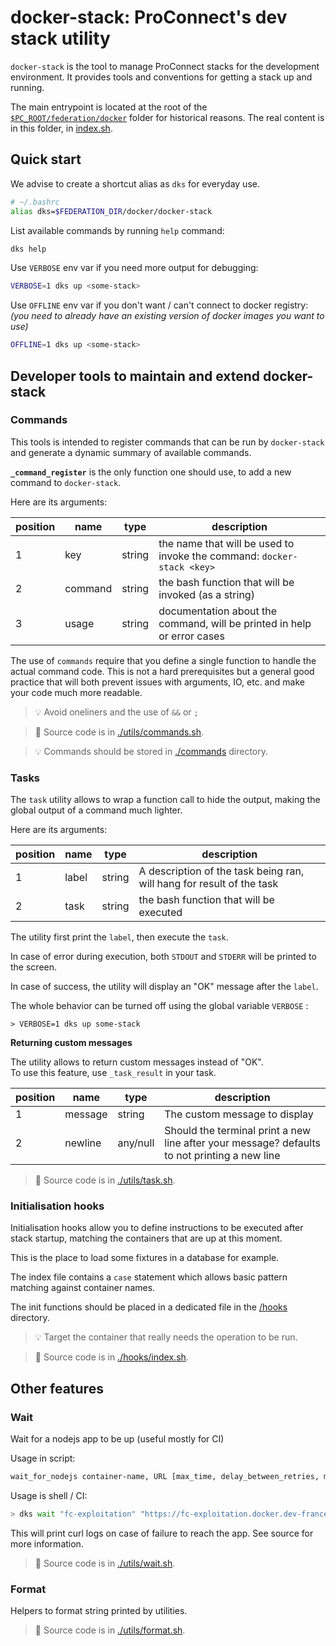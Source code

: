 # docker-stack: ProConnect's dev stack utility

`docker-stack` is the tool to manage ProConnect stacks for the development environment.
It provides tools and conventions for getting a stack up and running.

The main entrypoint is located at the root of the [`$PC_ROOT/federation/docker`](../docker-stack) folder for historical reasons.
The real content is in this folder, in [index.sh](./index.sh).

## Quick start

We advise to create a shortcut alias as `dks` for everyday use.

```bash
# ~/.bashrc
alias dks=$FEDERATION_DIR/docker/docker-stack
```

List available commands by running `help` command:

```bash
dks help
```

Use `VERBOSE` env var if you need more output for debugging:

```bash
VERBOSE=1 dks up <some-stack>
```

Use `OFFLINE` env var if you don't want / can't connect to docker registry:  
_(you need to already have an existing version of docker images you want to use)_

```bash
OFFLINE=1 dks up <some-stack>
```

## Developer tools to maintain and extend docker-stack

### Commands

This tools is intended to register commands that can be run by `docker-stack` and generate a dynamic summary of available commands.

**`_command_register`** is the only function one should use, to add a new command to `docker-stack`.

Here are its arguments:

| position | name    | type   | description                                                             |
| -------- | ------- | ------ | ----------------------------------------------------------------------- |
| 1        | key     | string | the name that will be used to invoke the command: `docker-stack <key>`  |
| 2        | command | string | the bash function that will be invoked (as a string)                    |
| 3        | usage   | string | documentation about the command, will be printed in help or error cases |

The use of `commands` require that you define a single function to handle the actual command code. This is not a hard prerequisites but a general good practice that will both prevent issues with arguments, IO, etc. and make your code much more readable.

> :bulb: Avoid oneliners and the use of `&&` or `;`

> :pencil: Source code is in [./utils/commands.sh](./utils/commands.sh).

> :bulb: Commands should be stored in [./commands](./commands) directory.

### Tasks

The `task` utility allows to wrap a function call to hide the output, making the global output of a command much lighter.

Here are its arguments:

| position | name  | type   | description                                                           |
| -------- | ----- | ------ | --------------------------------------------------------------------- |
| 1        | label | string | A description of the task being ran, will hang for result of the task |
| 2        | task  | string | the bash function that will be executed                               |

The utility first print the `label`, then execute the `task`.

In case of error during execution, both `STDOUT` and `STDERR` will be printed to the screen.

In case of success, the utility will display an "OK" message after the `label`.

The whole behavior can be turned off using the global variable `VERBOSE` :

```shell
> VERBOSE=1 dks up some-stack
```

**Returning custom messages**

The utility allows to return custom messages instead of "OK".  
To use this feature, use `_task_result` in your task.

| position | name    | type     | description                                                                                  |
| -------- | ------- | -------- | -------------------------------------------------------------------------------------------- |
| 1        | message | string   | The custom message to display                                                                |
| 2        | newline | any/null | Should the terminal print a new line after your message? defaults to not printing a new line |

> :pencil: Source code is in [./utils/task.sh](./utils/task.sh).

### Initialisation hooks

Initialisation hooks allow you to define instructions to be executed after stack startup, matching the containers that are up at this moment.

This is the place to load some fixtures in a database for example.

The index file contains a `case` statement which allows basic pattern matching against container names.

The init functions should be placed in a dedicated file in the [/hooks](./hooks) directory.

> :bulb: Target the container that really needs the operation to be run.

> :pencil: Source code is in [./hooks/index.sh](./hooks/index.sh).

## Other features

### Wait

Wait for a nodejs app to be up (useful mostly for CI)

Usage in script:

```bash
wait_for_nodejs container-name, URL [max_time, delay_between_retries, max_retries]
```

Usage is shell / CI:

```bash
> dks wait "fc-exploitation" "https://fc-exploitation.docker.dev-franceconnect.fr"
```

This will print curl logs on case of failure to reach the app.
See source for more information.

> :pencil: Source code is in [./utils/wait.sh](./utils/wait.sh).

### Format

Helpers to format string printed by utilities.

> :pencil: Source code is in [./utils/format.sh](./utils/format.sh).
